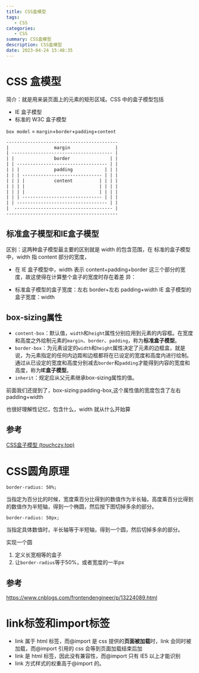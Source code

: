 ```yaml
---
title: CSS盒模型
tags: 
   - CSS
categories: 
   - CSS
summary: CSS盒模型
description: CSS盒模型
date: 2023-04-24 15:48:35
---
```


# CSS 盒模型

简介：就是用来装页面上的元素的矩形区域。CSS 中的盒子模型包括 

- IE 盒子模型
- 标准的 W3C 盒子模型

`box model` = `margin`+`border`+`padding`+`content`

```html
------------------------------------------
|                 margin                 |  
| -------------------------------------- |
| |               border               | |
| | ---------------------------------- | |
| | |             padding            | | |
| | | ------------------------------ | | |
| | | |           content          | | | |
| | | |                            | | | |
| | | |                            | | | |
| | | ------------------------------ | | |
| | ---------------------------------- | |
|  ------------------------------------- |
------------------------------------------
```



## 标准盒子模型和IE盒子模型

区别：这两种盒子模型最主要的区别就是 width 的包含范围，在 标准的盒子模型中，width 指 content 部分的宽度，

- 在 IE 盒子模型中，width 表示 content+padding+border 这三个部分的宽度，故这使得在计算整个盒子的宽度时存在着差 异： 

- 标准盒子模型的盒子宽度：左右 border+左右 padding+width IE 盒子模型的盒子宽度：width



## box-sizing属性

- `content-box`：默认值，`width`和`height`属性分别应用到元素的内容框。在宽度和高度之外绘制元素的`margin`、`border`、`padding`，称为**标准盒子模型**。 
- `border-box`：为元素设定的`width`和`height`属性决定了元素的边框盒，就是说，为元素指定的任何内边距和边框都将在已设定的宽度和高度内进行绘制。通过从已设定的宽度和高度分别减去`border`和`padding`才能得到内容的宽度和高度，称为**IE盒子模型**。 
- `inherit`：规定应从父元素继承box-sizing属性的值。

前面我们还提到了，box-sizing:padding-box,这个属性值的宽度包含了左右 padding+width 

也很好理解性记忆，包含什么，width 就从什么开始算

## 参考

[CSS盒子模型 (touchczy.top)](https://blog.touchczy.top/#/CSS/CSS盒子模型)



# CSS圆角原理

`border-radius: 50%;`

当指定为百分比的时候，宽度乘百分比得到的数值作为半长轴，高度乘百分比得到的数值作为半短轴，得到一个椭圆，然后按下图切掉多余的部分。



`border-radius: 50px;`

当指定具体数值时，半长轴等于半短轴，得到一个圆，然后切掉多余的部分。



实现一个圆

1. 定义长宽相等的盒子
2. 让`border-radius`等于50%，或者宽度的一半px



## 参考

https://www.cnblogs.com/frontendengineer/p/13224089.html


# link标签和import标签



- link 属于 html 标签，而@import 是 css 提供的**页面被加载**时，link 会同时被加载，而@import 引用的 css 会等到页面加载结束后加
- link 是 html 标签，因此没有兼容性，而@import 只有 IE5 以上才能识别
- link 方式样式的权重高于@import 的。

